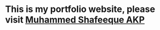 # This is my portfolio website, please visit <a href="https://muhammed-shafeeque.github.io/shafeeque-portfolio"/>Muhammed Shafeeque AKP</a>
